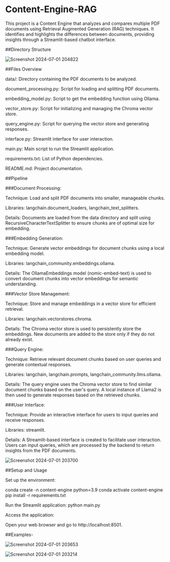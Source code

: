 # Content-Engine-RAG


This project is a Content Engine that analyzes and compares multiple PDF documents using Retrieval Augmented Generation (RAG) techniques. It identifies and highlights the differences between documents, providing insights through a Streamlit-based chatbot interface.



##Directory Structure


![Screenshot 2024-07-01 204822](https://github.com/Rhythmbellic/Content-Engine-RAG/assets/92723976/e7a1d4ad-a084-47d7-970d-7e22f8181e79)

    
##Files Overview


data/: Directory containing the PDF documents to be analyzed.

document_processing.py: Script for loading and splitting PDF documents.

embedding_model.py: Script to get the embedding function using Ollama.

vector_store.py: Script for initializing and managing the Chroma vector store.

query_engine.py: Script for querying the vector store and generating responses.

interface.py: Streamlit interface for user interaction.

main.py: Main script to run the Streamlit application.

requirements.txt: List of Python dependencies.

README.md: Project documentation.








##Pipeline


###Document Processing:

Technique: Load and split PDF documents into smaller, manageable chunks.

Libraries: langchain.document_loaders, langchain_text_splitters.

Details: Documents are loaded from the data directory and split using RecursiveCharacterTextSplitter to ensure chunks are of optimal size for embedding.


###Embedding Generation:

Technique: Generate vector embeddings for document chunks using a local embedding model.

Libraries: langchain_community.embeddings.ollama.

Details: The OllamaEmbeddings model (nomic-embed-text) is used to convert document chunks into vector embeddings for semantic understanding.


###Vector Store Management:

Technique: Store and manage embeddings in a vector store for efficient retrieval.

Libraries: langchain.vectorstores.chroma.

Details: The Chroma vector store is used to persistently store the embeddings. New documents are added to the store only if they do not already exist.


###Query Engine:

Technique: Retrieve relevant document chunks based on user queries and generate contextual responses.

Libraries: langchain, langchain.prompts, langchain_community.llms.ollama.

Details: The query engine uses the Chroma vector store to find similar document chunks based on the user's query. A local instance of Llama2 is then used to generate responses based on the retrieved chunks.


###User Interface:

Technique: Provide an interactive interface for users to input queries and receive responses.

Libraries: streamlit.

Details: A Streamlit-based interface is created to facilitate user interaction. Users can input queries, which are processed by the backend to return insights from the PDF documents.


![Screenshot 2024-07-01 203700](https://github.com/Rhythmbellic/Content-Engine-RAG/assets/92723976/20628707-d54c-4b1b-b3ac-d846200e0e93)



##Setup and Usage


Set up the environment:

conda create -n content-engine python=3.9
conda activate content-engine
pip install -r requirements.txt



Run the Streamlit application:
python main.py


Access the application:

Open your web browser and go to http://localhost:8501.


##Examples-

![Screenshot 2024-07-01 203653](https://github.com/Rhythmbellic/Content-Engine-RAG/assets/92723976/242a9eaa-9c6b-496f-aebd-6b7371d8a0c6)

![Screenshot 2024-07-01 203214](https://github.com/Rhythmbellic/Content-Engine-RAG/assets/92723976/d1980bd0-3015-42c1-82f0-e72107494423)



